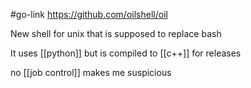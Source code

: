 #go-link https://github.com/oilshell/oil

New shell for unix that is supposed to replace bash

It uses [[python]] but is compiled to [[c++]] for releases

no [[job control]] makes me suspicious